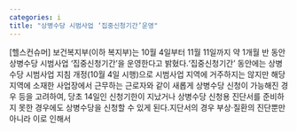 ```yaml
---
categories: i
title: "상병수당 시범사업 ‘집중신청기간’운영"
---
```

[헬스컨슈머] 보건복지부(이하 복지부)는 10월 4일부터 11월 11일까지 약 1개월 반 동안 상병수당 시범사업 ‘집중신청기간’을 운영한다고 밝혔다.‘집중신청기간’ 동안에는 상병수당 시범사업 지침 개정(10월 4일 시행)으로 시범사업 지역에 거주하지는 않지만 해당 지역에 소재한 사업장에서 근무하는 근로자와 같이 새롭게 상병수당 신청이 가능해진 경우 등을 고려하여, 당초 14일인 신청기한이 지났거나 상병수당 신청용 진단서를 준비하지 못한 경우에도 상병수당을 신청할 수 있게 된다.지단서의 경우 부상·질환의 진단뿐만 아니라 이로 인해서